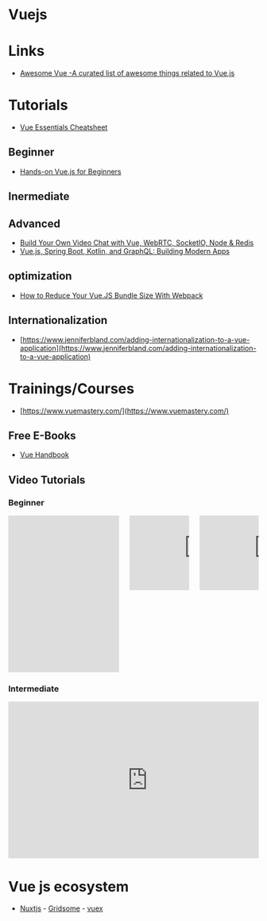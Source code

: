 # Vuejs

# Links

- [Awesome Vue -A curated list of awesome things related to Vue.js ](https://awesome-vue.js.org)

# Tutorials

- [Vue Essentials Cheatsheet](https://www.vuemastery.com/pdf/Vue-Essentials-Cheat-Sheet.pdf)

## Beginner

- [Hands-on Vue.js for Beginners ](https://dev.to/vuevixens/hands-on-vuejs-for-beginners-part-1-2j2g)
## Inermediate

## Advanced 
- [Build Your Own Video Chat with Vue, WebRTC, SocketIO, Node & Redis](https://levelup.gitconnected.com/build-your-own-video-chat-with-vue-webrtc-socketio-node-redis-eb51b78f9f55)
- [Vue.js, Spring Boot, Kotlin, and GraphQL: Building Modern Apps](https://auth0.com/blog/vuejs-spring-boot-kotlin-and-graphql-building-modern-apps-part-1)

## optimization
- [How to Reduce Your Vue.JS Bundle Size With Webpack](https://www.jenniferbland.com/how-to-reduce-your-vue-js-bundle-size-with-webpack)

## Internationalization

- [https://www.jenniferbland.com/adding-internationalization-to-a-vue-application](https://www.jenniferbland.com/adding-internationalization-to-a-vue-application)

# Trainings/Courses

- [https://www.vuemastery.com/](https://www.vuemastery.com/)

## Free E-Books

- [Vue Handbook](https://vuehandbook.com/)

## Video Tutorials
### Beginner  

<div class="columns">
  <div class="column is-4">
  <iframe width="560" height="315" src="https://www.youtube.com/embed/5LYrN_cAJoA" frameborder="0" allow="accelerometer; autoplay; encrypted-media; gyroscope; picture-in-picture" allowfullscreen></iframe>
  </div>

  <div class="column is-4">
   <iframe src="https://www.youtube.com/embed/Wy9q22isx3U" frameborder="0" allow="accelerometer; autoplay; encrypted-media; gyroscope; picture-in-picture" allowfullscreen>
 </iframe> 
  </div>
  <div class="column is-4">
       <iframe  src="https://www.youtube.com/embed/4deVCNJq3qc" frameborder="0" allow="accelerometer; autoplay; encrypted-media; gyroscope; picture-in-picture" allowfullscreen></iframe>
  </div>


  </div>

### Intermediate   


<div class="columns">

  
  <div class="column is-4">
      <iframe width="560" height="315" src="https://www.youtube.com/embed/8z2qRln9tnc" frameborder="0" allow="accelerometer; autoplay; encrypted-media; gyroscope; picture-in-picture" allowfullscreen></iframe>
  </div>

  
</div>

# Vue js ecosystem

- [Nuxtjs](https://nuxtjs.org/) - [Gridsome](https://gridsome.org/) - [vuex](https://vuex.vuejs.org/guide/state.html)
